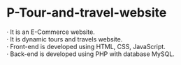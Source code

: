 # P-Tour-and-travel-website
· It is an E-Commerce website.<br>
· It is dynamic tours and travels website.<br>
· Front-end is developed using HTML, CSS, JavaScript.<br>
· Back-end is developed using PHP with database MySQL. 
